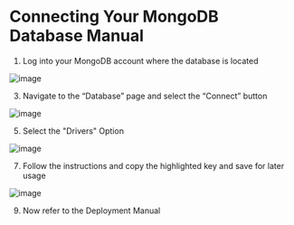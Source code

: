 
# Connecting Your MongoDB Database Manual

1. Log into your MongoDB account where the database is located

![image](https://github.com/lezhou8/it-project-team-34/assets/108723117/0c59452a-5db0-4108-8f40-b7695821c147)

3. Navigate to the “Database” page and select the “Connect” button

![image](https://github.com/lezhou8/it-project-team-34/assets/108723117/ce331125-e8ea-4842-8098-16ad4adeb064)

5. Select the "Drivers" Option
   
![image](https://github.com/lezhou8/it-project-team-34/assets/108723117/45fdd805-37c5-4702-95e2-ffabb69caddf)

7. Follow the instructions and copy the highlighted key and save for later usage
   
![image](https://github.com/lezhou8/it-project-team-34/assets/108723117/3898c1eb-43da-4b6d-aaec-34ecfba778cf)

9. Now refer to the Deployment Manual
